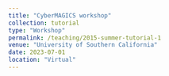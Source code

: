 ```yaml
---
title: "CyberMAGICS workshop"
collection: tutorial
type: "Workshop"
permalink: /teaching/2015-summer-tutorial-1
venue: "University of Southern California"
date: 2023-07-01
location: "Virtual"
---
```

